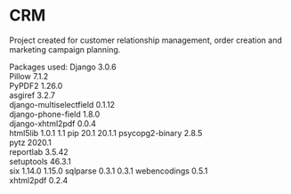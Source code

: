 # CRM
Project created for customer relationship management, order creation and marketing campaign planning.

Packages used:
Django	3.0.6	
Pillow	7.1.2	
PyPDF2	1.26.0	
asgiref	3.2.7	
django-multiselectfield	0.1.12	
django-phone-field	1.8.0	
django-xhtml2pdf	0.0.4	
html5lib	1.0.1	1.1
pip	20.1	20.1.1
psycopg2-binary	2.8.5	
pytz	2020.1	
reportlab	3.5.42	
setuptools	46.3.1	
six	1.14.0	1.15.0
sqlparse	0.3.1	0.3.1
webencodings	0.5.1	
xhtml2pdf	0.2.4	
